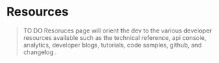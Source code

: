---
---

# Resources

> TO DO  Resoruces page will orient the dev to the various developer resources available such as the technical reference, api console, analytics, developer blogs, tutorials, code samples, github, and changelog . 

<!--
##  {{ site.devportalname }}

### Technical Reference with Interactive API Console
We've made our API as explorable as possible.  Within our developer portal, a technical reference provides HTTP-level request an response documentation for all functionality within the {{ site.productname }} API. Within the technical resources you will find an interactive API Console that let's you learn the API as you explore the various resources and associated methods.   The [getting started] tutorial walks you through the process of signing up for an API key and test driving the API Console.

### Dev account managment

### Analytics

## Issues

## Developer Blogs 
Our blogs help keep up to date with API news, issues, and developer tips.

## Code Samples
As a developer, you can't get enough code samples.  That's why we provide code samples in a variety of languages within our technical reference.  

Our tutorials also provide code samples that enable you get up to speed quickly with our APIs.

We use GitHub to host our code samples.

## Change Log
We periodically update the API in order to deliver new features and to repair defects discovered in previous versions.  We utilize a <a href="{{ '/changelog/' | prepend: site.baseurl }}" >Change Log</a> to communicate these changes to you. 
 -->